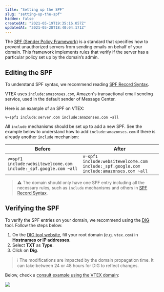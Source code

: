 ```yaml
---
title: "Setting up the SPF"
slug: "setting-up-the-spf"
hidden: false
createdAt: "2021-05-19T19:35:16.057Z"
updatedAt: "2021-05-28T18:40:04.171Z"
---
```

The [SPF (Sender Policy Framework)](http://www.open-spf.org/Introduction/) is a standard that specifies how to prevent unauthorized servers from sending emails on behalf of your domain. This framework implements rules that verify if the server has a particular policy set up by the domain’s admin.

## Editing the SPF

To understand SPF syntax, we recommend reading [SPF Record Syntax](http://www.open-spf.org/SPF_Record_Syntax/).

VTEX uses `include:amazonses.com`, Amazon's transactional email sending service, used in the default sender of Message Center.

Here is an example of an SPF on VTEX:

```spf
v=spf1 include:server.com include:amazonses.com ~all
```

All `include` mechanisms should be set up to add a new SPF. See the example below to understand how to add `include:amazonses.com` if there is already another `include` mechanism:

| Before | After |
|-|-|
| `v=spf1 include:websitewelcome.com include:_spf.google.com ~all` | `v=spf1 include:websitewelcome.com include:_spf.google.com include:amazonses.com ~all` |

>⚠️ The domain should only have one SPF entry including all the necessary rules, such as `include` mechanisms and others in [SPF Record Syntax](http://www.open-spf.org/SPF_Record_Syntax/).

## Verifying the SPF

To verify the SPF entries on your domain, we recommend using the [DIG](https://www.digwebinterface.com) tool. Follow the steps below:

1. On the [DIG tool website](https://www.digwebinterface.com/), fill your root domain (e.g. `vtex.com`) in **Hostnames or IP addresses**.
2. Select **TXT** as **Type**.
3. Click on **Dig**.

> ℹ️️ The modifications are impacted by the domain propagation time. It can take between 24 or 48 hours for DIG to reflect changes.

Below, check a [consult example using the VTEX domain](https://www.digwebinterface.com/?hostnames=vtex.com&type=TXT&ns=resolver&useresolver=8.8.4.4&nameservers=):

![](https://cdn.jsdelivr.net/gh/vtexdocs/dev-portal-content@main/images/setting-up-the-spf-0.png)
